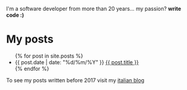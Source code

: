 ---
---

I'm a software developer from more than 20 years... my passion? **write code :)**

# My posts

<ul>
  {% for post in site.posts %}
    <li>
      {{ post.date | date: "%d/%m/%Y" }} <a href="{{ post.url }}">{{ post.title }}</a>
    </li>
  {% endfor %}
</ul>

To see my posts written before 2017 visit my <a href="http://blogs.ugidotnet.org/mb" target="_blank">italian blog</a>
